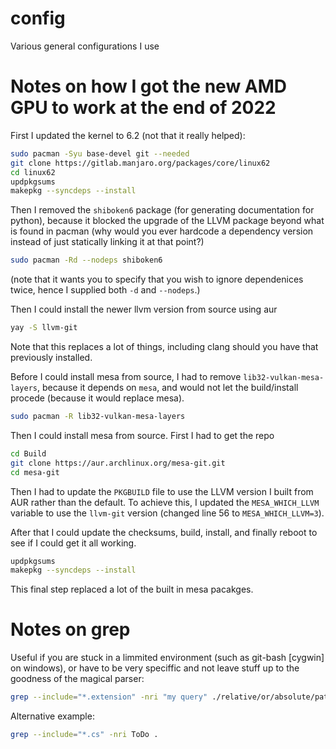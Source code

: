 config
======

Various general configurations I use

# Notes on how I got the new AMD GPU to work at the end of 2022

First I updated the kernel to 6.2 (not that it really helped):

```sh
sudo pacman -Syu base-devel git --needed
git clone https://gitlab.manjaro.org/packages/core/linux62
cd linux62
updpkgsums
makepkg --syncdeps --install
```

Then I removed the `shiboken6` package (for generating documentation for python), because it blocked the upgrade of the LLVM package beyond what is found in pacman (why would you ever hardcode a dependency version instead of just statically linking it at that point?)

```sh
sudo pacman -Rd --nodeps shiboken6
```

(note that it wants you to specify that you wish to ignore dependenices twice, hence I supplied both `-d` and `--nodeps`.)

Then I could install the newer llvm version from source using aur

```sh
yay -S llvm-git
```

Note that this replaces a lot of things, including clang should you have that previously installed.

Before I could install mesa from source, I had to remove `lib32-vulkan-mesa-layers`, because it depends on `mesa`, and would not let the build/install procede (because it would replace mesa).

```sh
sudo pacman -R lib32-vulkan-mesa-layers
```

Then I could install mesa from source.
First I had to get the repo

```sh
cd Build
git clone https://aur.archlinux.org/mesa-git.git
cd mesa-git
```

Then I had to update the `PKGBUILD` file to use the LLVM version I built from AUR rather than the default.
To achieve this, I updated the `MESA_WHICH_LLVM` variable to use the `llvm-git` version (changed line 56 to `MESA_WHICH_LLVM=3`).

After that I could update the checksums, build, install, and finally reboot to see if I could get it all working.

```sh
updpkgsums
makepkg --syncdeps --install
```

This final step replaced a lot of the built in mesa pacakges.

# Notes on grep

Useful if you are stuck in a limmited environment (such as git-bash [cygwin] on windows), or have to be very speciffic and not leave stuff up to the goodness of the magical parser:

```bash
grep --include="*.extension" -nri "my query" ./relative/or/absolute/path/to/root/directory/of/search
```

Alternative example:

```bash
grep --include="*.cs" -nri ToDo .
```
